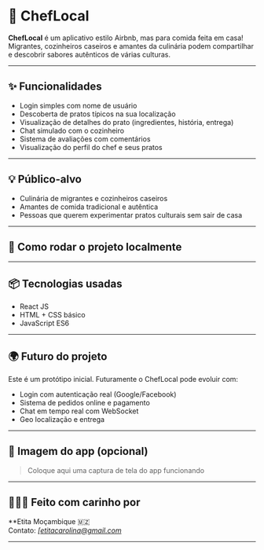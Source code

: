 # 🍲 ChefLocal

**ChefLocal** é um aplicativo estilo Airbnb, mas para comida feita em casa!  
Migrantes, cozinheiros caseiros e amantes da culinária podem compartilhar e descobrir sabores autênticos de várias culturas.

---

## ✨ Funcionalidades

- Login simples com nome de usuário
- Descoberta de pratos típicos na sua localização
- Visualização de detalhes do prato (ingredientes, história, entrega)
- Chat simulado com o cozinheiro
- Sistema de avaliações com comentários
- Visualização do perfil do chef e seus pratos

---

## 💡 Público-alvo

- Culinária de migrantes e cozinheiros caseiros
- Amantes de comida tradicional e autêntica
- Pessoas que querem experimentar pratos culturais sem sair de casa

---

## 🚀 Como rodar o projeto localmente


---

## 📦 Tecnologias usadas

- React JS
- HTML + CSS básico
- JavaScript ES6

---

## 🌍 Futuro do projeto

Este é um protótipo inicial. Futuramente o ChefLocal pode evoluir com:

- Login com autenticação real (Google/Facebook)
- Sistema de pedidos online e pagamento
- Chat em tempo real com WebSocket
- Geo localização e entrega

---

## 📸 Imagem do app (opcional)

> Coloque aqui uma captura de tela do app funcionando

---

## 🙋🏾‍♀️ Feito com carinho por

**Etita 
Moçambique 🇲🇿  
Contato: *[etitacarolina@gmail.com*

---


